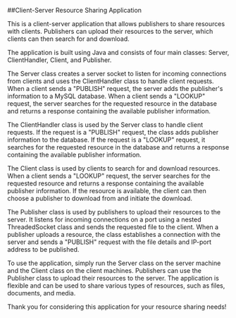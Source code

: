 ##Client-Server Resource Sharing Application

This is a client-server application that allows publishers to share resources with clients. Publishers can upload their resources to the server, which clients can then search for and download.

The application is built using Java and consists of four main classes: Server, ClientHandler, Client, and Publisher.

The Server class creates a server socket to listen for incoming connections from clients and uses the ClientHandler class to handle client requests. When a client sends a "PUBLISH" request, the server adds the publisher's information to a MySQL database. When a client sends a "LOOKUP" request, the server searches for the requested resource in the database and returns a response containing the available publisher information.

The ClientHandler class is used by the Server class to handle client requests. If the request is a "PUBLISH" request, the class adds publisher information to the database. If the request is a "LOOKUP" request, it searches for the requested resource in the database and returns a response containing the available publisher information.

The Client class is used by clients to search for and download resources. When a client sends a "LOOKUP" request, the server searches for the requested resource and returns a response containing the available publisher information. If the resource is available, the client can then choose a publisher to download from and initiate the download.

The Publisher class is used by publishers to upload their resources to the server. It listens for incoming connections on a port using a nested ThreadedSocket class and sends the requested file to the client. When a publisher uploads a resource, the class establishes a connection with the server and sends a "PUBLISH" request with the file details and IP-port address to be published.

To use the application, simply run the Server class on the server machine and the Client class on the client machines. Publishers can use the Publisher class to upload their resources to the server. The application is flexible and can be used to share various types of resources, such as files, documents, and media.

Thank you for considering this application for your resource sharing needs!


